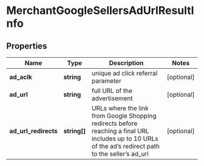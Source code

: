 # MerchantGoogleSellersAdUrlResultInfo

## Properties

| Name | Type | Description | Notes |
|------------ | ------------- | ------------- | -------------|
**ad_aclk** | **string** | unique ad click referral parameter |[optional]|
**ad_url** | **string** | full URL of the advertisement |[optional]|
**ad_url_redirects** | **string[]** | URLs where the link from Google Shopping redirects before reaching a final URL<br>includes up to 10 URLs of the ad’s redirect path to the seller’s ad_url |[optional]|
